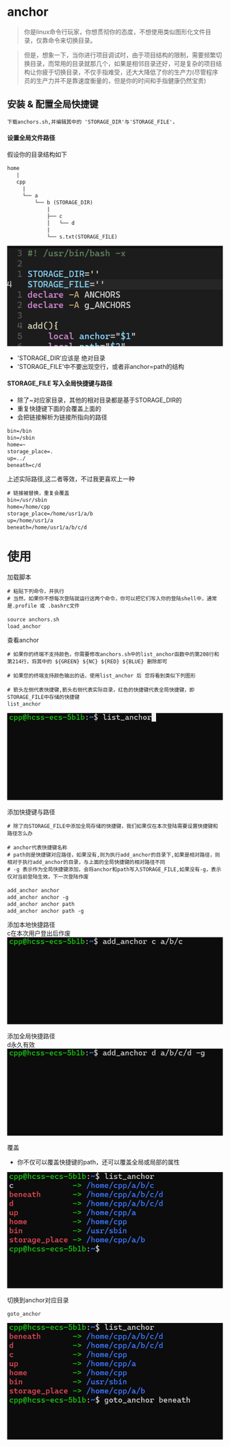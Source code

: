 # anchor

> 你是linux命令行玩家，你想贯彻你的态度，不想使用类似图形化文件目录，仅靠命令来切换目录。    

> 但是，想象一下，当你进行项目调试时，由于项目结构的限制，需要频繁切换目录，而常用的目录就那几个，如果是相邻目录还好，可是复杂的项目结构让你疲于切换目录，不仅手指难受，还大大降低了你的生产力(尽管程序员的生产力并不是靠速度衡量的，但是你的时间和手指健康仍然宝贵)

## 安装 & 配置全局快捷键

```
下载anchors.sh,并编辑其中的 'STORAGE_DIR'与'STORAGE_FILE'，
```

#### 设置全局文件路径
假设你的目录结构如下
```
home
   |
   cpp
     |
     └── a
         └── b (STORAGE_DIR)
             |
             ├── c
             │   └── d
             |
             └── s.txt(STORAGE_FILE)
```
![alt text](./gif/动画-1.gif)

- 'STORAGE_DIR'应该是 绝对目录
- 'STORAGE_FILE'中不要出现空行，或者非anchor=path的结构

#### STORAGE_FILE 写入全局快捷键与路径
- 除了~对应家目录，其他的相对目录都是基于STORAGE_DIR的  
- 重复快捷键下面的会覆盖上面的
- 会把链接解析为链接所指向的路径
```
bin=/bin
bin=/sbin
home=~
storage_place=.
up=../
beneath=c/d
```
上述实际路径,这二者等效，不过我更喜欢上一种
```
# 链接被替换，重复会覆盖
bin=/usr/sbin
home=/home/cpp
storage_place=/home/usr1/a/b
up=/home/usr1/a
beneath=/home/usr1/a/b/c/d
```

# 使用

加载脚本
```
# 粘贴下列命令，并执行
# 当然，如果你不想每次登陆就运行这两个命令，你可以把它们写入你的登陆shell中，通常是.profile 或 .bashrc文件

source anchors.sh
load_anchor

```

查看anchor
```
# 如果你的终端不支持颜色，你需要修改anchors.sh中的list_anchor函数中的第208行和第214行，将其中的 ${GREEN} ${NC} ${RED} ${BLUE} 删除即可

# 如果您的终端支持颜色输出的话，使用list_anchor 后 您将看到类似下列图形

# 箭头左侧代表快捷键,箭头右侧代表实际目录，红色的快捷键代表全局快捷键，即STORAGE_FILE中存储的快捷键
list_anchor
```
![alt text](./gif/动画3.gif)



添加快捷键与路径
```
# 除了向STORAGE_FILE中添加全局存储的快捷键，我们如果仅在本次登陆需要设置快捷键和路径怎么办

# anchor代表快捷键名称
# path则是快捷键对应路径，如果没有,则为执行add_anchor的目录下,如果是相对路径，则相对于执行add_anchor的目录，与上面的全局快捷键的相对路径不同
# -g 表示作为全局快捷键添加，会将anchor和path写入STORAGE_FILE,如果没有-g，表示仅对当前登陆生效，下一次登陆作废

add_anchor anchor
add_anchor anchor -g
add_anchor anchor path
add_anchor anchor path -g
```

添加本地快捷路径  
c在本次用户登出后作废
![alt text](./gif/动画4.gif)

添加全局快捷路径  
d永久有效
![alt text](./gif/动画5.gif)

覆盖
- 你不仅可以覆盖快捷键的path，还可以覆盖全局或局部的属性

![alt text](./gif/动画6.gif)

切换到anchor对应目录
```
goto_anchor
```

![alt text](./gif/动画7.gif)
